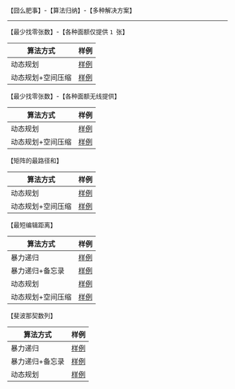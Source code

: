 【囧么肥事】-【算法归纳】-【多种解决方案】

---





【最少找零张数】-【各种面额仅提供 `1 `张】

| 算法方式          | 样例                                                         |
| ----------------- | ------------------------------------------------------------ |
| 动态规划          | [样例](./src/main/java/me/arithmetic/dp/LT_4_MinCoinsLimitedByDpMatrix.java) |
| 动态规划+空间压缩 | [样例](./src/main/java/me/arithmetic/dp/LT_4_MinCoinsLimitedByDpArray.java) |



【最少找零张数】-【各种面额无线提供】

| 算法方式          | 样例                                                         |
| ----------------- | ------------------------------------------------------------ |
| 动态规划          | [样例](./src/main/java/me/arithmetic/dp/LT_4_MinCoinsUnlimitedByDpMatrix.java) |
| 动态规划+空间压缩 | [样例](./src/main/java/me/arithmetic/dp/LT_4_MinCoinsUnlimitedByDpArray.java) |



【矩阵的最路径和】

| 算法方式          | 样例                                                         |
| ----------------- | ------------------------------------------------------------ |
| 动态规划          | [样例](./src/main/java/me/arithmetic/dp/LT_3_MinPathSumByDpMatrix.java) |
| 动态规划+空间压缩 | [样例](./src/main/java/me/arithmetic/dp/LT_3_MinPathSumByDpArray.java) |



【最短编辑距离】

| 算法方式          | 样例                                                         |
| ----------------- | ------------------------------------------------------------ |
| 暴力递归          | [样例](./src/main/java/me/arithmetic/dp/LT_2_MinDistanceRecur.java) |
| 暴力递归+备忘录   | [样例](./src/main/java/me/arithmetic/dp/LT_2_MinDistanceByRecurAndMemory.java) |
| 动态规划          | [样例](./src/main/java/me/arithmetic/dp/LT_2_MinDistanceByDpMatrix.java) |
| 动态规划+空间压缩 | [样例](./src/main/java/me/arithmetic/dp/LT_2_MinDistanceByDpArray.java) |



【斐波那契数列】

| 算法方式        | 样例                                                         |
| --------------- | ------------------------------------------------------------ |
| 暴力递归        | [样例](./src/main/java/me/arithmetic/dp/LT_1_FibRecur.java)  |
| 暴力递归+备忘录 | [样例](./src/main/java/me/arithmetic/dp/LT_1_FibRecurByMemory.java) |
| 动态规划        | [样例](./src/main/java/me/arithmetic/dp/LT_1_FibDp.java)     |

